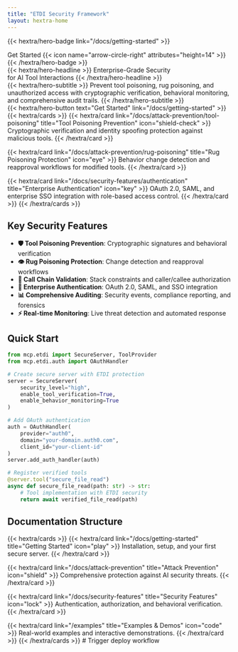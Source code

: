 ```yaml
---
title: "ETDI Security Framework"
layout: hextra-home
---
```


{{< hextra/hero-badge link="/docs/getting-started" >}}
  <div class="w-2 h-2 rounded-full bg-current"></div>
  <span>Get Started</span>
  {{< icon name="arrow-circle-right" attributes="height=14" >}}
{{< /hextra/hero-badge >}}

<div class="mt-6 mb-6">
{{< hextra/hero-headline >}}
  Enterprise-Grade Security&nbsp;<br class="sm:block hidden" />for AI Tool Interactions
{{< /hextra/hero-headline >}}
</div>

<div class="mb-12">
{{< hextra/hero-subtitle >}}
  Prevent tool poisoning, rug poisoning, and unauthorized access with cryptographic verification, behavioral monitoring, and comprehensive audit trails.
{{< /hextra/hero-subtitle >}}
</div>

<div class="mb-6">
{{< hextra/hero-button text="Get Started" link="/docs/getting-started" >}}
</div>

<div class="mt-6">
{{< hextra/cards >}}
  {{< hextra/card link="/docs/attack-prevention/tool-poisoning" title="Tool Poisoning Prevention" icon="shield-check" >}}
    Cryptographic verification and identity spoofing protection against malicious tools.
  {{< /hextra/card >}}
  
  {{< hextra/card link="/docs/attack-prevention/rug-poisoning" title="Rug Poisoning Protection" icon="eye" >}}
    Behavior change detection and reapproval workflows for modified tools.
  {{< /hextra/card >}}
  
  {{< hextra/card link="/docs/security-features/authentication" title="Enterprise Authentication" icon="key" >}}
    OAuth 2.0, SAML, and enterprise SSO integration with role-based access control.
  {{< /hextra/card >}}
{{< /hextra/cards >}}
</div>

## Key Security Features

- **🛡️ Tool Poisoning Prevention**: Cryptographic signatures and behavioral verification
- **👁️ Rug Poisoning Protection**: Change detection and reapproval workflows  
- **🔐 Call Chain Validation**: Stack constraints and caller/callee authorization
- **🔑 Enterprise Authentication**: OAuth 2.0, SAML, and SSO integration
- **📊 Comprehensive Auditing**: Security events, compliance reporting, and forensics
- **⚡ Real-time Monitoring**: Live threat detection and automated response

## Quick Start

```python
from mcp.etdi import SecureServer, ToolProvider
from mcp.etdi.auth import OAuthHandler

# Create secure server with ETDI protection
server = SecureServer(
    security_level="high",
    enable_tool_verification=True,
    enable_behavior_monitoring=True
)

# Add OAuth authentication
auth = OAuthHandler(
    provider="auth0",
    domain="your-domain.auth0.com",
    client_id="your-client-id"
)
server.add_auth_handler(auth)

# Register verified tools
@server.tool("secure_file_read")
async def secure_file_read(path: str) -> str:
    # Tool implementation with ETDI security
    return await verified_file_read(path)
```

## Documentation Structure

{{< hextra/cards >}}
  {{< hextra/card link="/docs/getting-started" title="Getting Started" icon="play" >}}
    Installation, setup, and your first secure server.
  {{< /hextra/card >}}
  
  {{< hextra/card link="/docs/attack-prevention" title="Attack Prevention" icon="shield" >}}
    Comprehensive protection against AI security threats.
  {{< /hextra/card >}}
  
  {{< hextra/card link="/docs/security-features" title="Security Features" icon="lock" >}}
    Authentication, authorization, and behavioral verification.
  {{< /hextra/card >}}
  
  {{< hextra/card link="/examples" title="Examples & Demos" icon="code" >}}
    Real-world examples and interactive demonstrations.
  {{< /hextra/card >}}
{{< /hextra/cards >}} # Trigger deploy workflow
